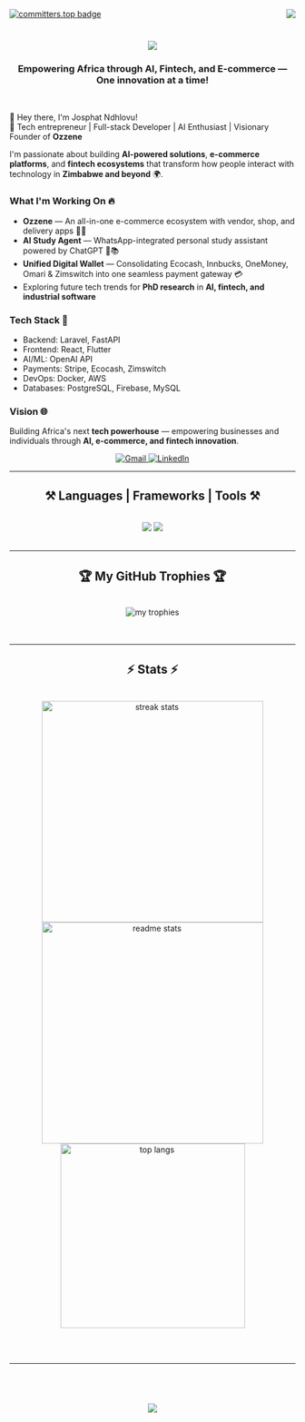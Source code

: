 [![committers.top badge](https://user-badge.committers.top/zimbabwe_private/eisax.svg)](https://user-badge.committers.top/zimbabwe_private/eisax)
<img align="right" src="https://visitor-badge.laobi.icu/badge?page_id=eisax" />
<h1 align="center">
    <img src="https://readme-typing-svg.herokuapp.com/?font=Righteous&size=35&center=true&vCenter=true&width=500&height=70&duration=4000&lines=Hello+There!+👋;+I'm+Kudah+Ndhlovu!;" />
</h1>
<h3 align="center">Empowering Africa through AI, Fintech, and E-commerce — One innovation at a time!</h3>
<br/>
<div align="start">

👋 Hey there, I'm Josphat Ndhlovu!  
🚀 Tech entrepreneur | Full-stack Developer | AI Enthusiast | Visionary Founder of **Ozzene**  

I'm passionate about building **AI-powered solutions**, **e-commerce platforms**, and **fintech ecosystems** that transform how people interact with technology in **Zimbabwe and beyond** 🌍.

### What I'm Working On 🔥
- **Ozzene** — An all-in-one e-commerce ecosystem with vendor, shop, and delivery apps 💪🏽
- **AI Study Agent** — WhatsApp-integrated personal study assistant powered by ChatGPT 🤖📚
- **Unified Digital Wallet** — Consolidating Ecocash, Innbucks, OneMoney, Omari & Zimswitch into one seamless payment gateway 💳
- Exploring future tech trends for **PhD research** in **AI, fintech, and industrial software**

### Tech Stack 💪
- Backend: Laravel, FastAPI  
- Frontend: React, Flutter  
- AI/ML: OpenAI API  
- Payments: Stripe, Ecocash, Zimswitch  
- DevOps: Docker, AWS  
- Databases: PostgreSQL, Firebase, MySQL  

### Vision 🌐
Building Africa's next **tech powerhouse** — empowering businesses and individuals through **AI, e-commerce, and fintech innovation**.

<div align="center"> 
  <a href="mailto:josphatndhlovu362@gmail.com">
    <img src="https://img.shields.io/badge/Gmail-333333?style=for-the-badge&logo=gmail&logoColor=red" alt="Gmail" />
  </a>
  
  <a href="https://www.linkedin.com/in/kudah-ndhlovu-3115a7236/" target="_blank">
    <img src="https://img.shields.io/badge/LinkedIn-0077B5?style=for-the-badge&logo=linkedin&logoColor=white" alt="LinkedIn" />
  </a>
</div>

<hr/>
<h2 align="center">⚒️ Languages | Frameworks | Tools ⚒️</h2>
<br/>
<div align="center">
    <img src="https://skillicons.dev/icons?i=flutter,dart,react,html,css,vscode,github,figma,tailwind,git" />
    <img src="https://skillicons.dev/icons?i=firebase,postgresql,nodejs,python,typescript,express,flask,mysql,aws,docker" />
</div>

<br/>
<hr/>
<div align="center">
  <h2>🏆 My GitHub Trophies 🏆 </h2>
  <br>
  <img alt="my trophies" src="https://github-profile-trophy.vercel.app/?username=eisax&theme=radical&no-frame=false&no-bg=true&margin-w=4" />
<br/><br/><br/>
</div>
<hr/>

<h2 align="center">⚡ Stats ⚡</h2>
<br>
<div align=center>
  <img width=390 src="https://github-readme-streak-stats-salesp07.vercel.app/?user=eisax&count_private=false&theme=react&border_radius=10" alt="streak stats"/>
  <img width=390 src="https://github-readme-stats-salesp07.vercel.app/api?username=eisax&count_private=true&show_icons=true&theme=react&border_radius=10" alt="readme stats" />
  <br/>
  <img width=325 align="center" src="https://github-readme-stats-salesp07.vercel.app/api/top-langs/?username=eisax&hide=HTML&langs_count=8&layout=compact&theme=react&border_radius=10&size_weight=0.5&count_weight=0.5&exclude_repo=github-readme-stats" alt="top langs" />
</div>

<br/><br/>
<hr/>
<br/>
<h1 align="center">
    <img src="https://readme-typing-svg.herokuapp.com/?font=Righteous&size=35&center=true&vCenter=true&width=600&height=70&duration=6000&lines=✨+Thank+You+for+Stopping+By!+✨;🙌+I'm+grateful+you+visited+my+GitHub+page!;+Let's+build+something+amazing+together!;" />
</h1>
<br/>
